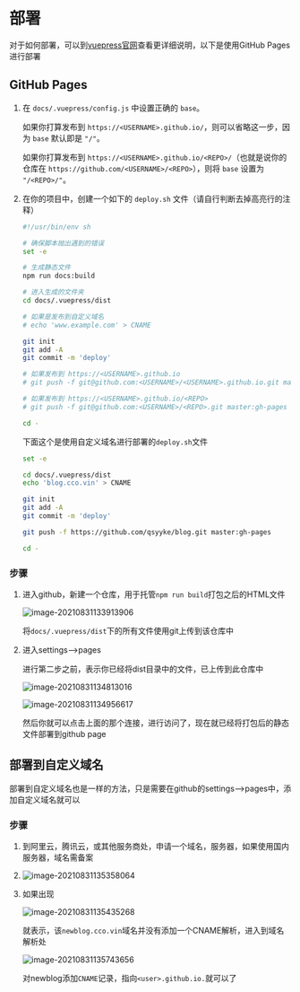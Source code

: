 # 部署

对于如何部署，可以到<a href="https://vuepress.vuejs.org/zh/guide/deploy.html">vuepress官网</a>查看更详细说明，以下是使用GitHub Pages进行部署



## GitHub Pages

1. 在 `docs/.vuepress/config.js` 中设置正确的 `base`。

    如果你打算发布到 `https://<USERNAME>.github.io/`，则可以省略这一步，因为 `base` 默认即是 `"/"`。

    如果你打算发布到 `https://<USERNAME>.github.io/<REPO>/`（也就是说你的仓库在 `https://github.com/<USERNAME>/<REPO>`），则将 `base` 设置为 `"/<REPO>/"`。

2. 在你的项目中，创建一个如下的 `deploy.sh` 文件（请自行判断去掉高亮行的注释）

    ```sh
    #!/usr/bin/env sh
    
    # 确保脚本抛出遇到的错误
    set -e
    
    # 生成静态文件
    npm run docs:build
    
    # 进入生成的文件夹
    cd docs/.vuepress/dist
    
    # 如果是发布到自定义域名
    # echo 'www.example.com' > CNAME
    
    git init
    git add -A
    git commit -m 'deploy'
    
    # 如果发布到 https://<USERNAME>.github.io
    # git push -f git@github.com:<USERNAME>/<USERNAME>.github.io.git master
    
    # 如果发布到 https://<USERNAME>.github.io/<REPO>
    # git push -f git@github.com:<USERNAME>/<REPO>.git master:gh-pages
    
    cd -
    ```

    下面这个是使用自定义域名进行部署的`deploy.sh`文件

    ```sh
    set -e
    
    cd docs/.vuepress/dist
    echo 'blog.cco.vin' > CNAME
    
    git init
    git add -A
    git commit -m 'deploy'
    
    git push -f https://github.com/qsyyke/blog.git master:gh-pages
    
    cd -
    ```



### 步骤

1. 进入github，新建一个仓库，用于托管`npm run build`打包之后的HTML文件

    ![image-20210831133913906](http://ooszy.cco.vin/img/blog-note/image-20210831133913906.png?x-oss-process=style/pictureProcess1)

    将`docs/.vuepress/dist`下的所有文件使用git上传到该仓库中

2. 进入settings-->pages

    进行第二步之前，表示你已经将dist目录中的文件，已上传到此仓库中

    ![image-20210831134813016](http://ooszy.cco.vin/img/blog-note/image-20210831134813016.png?x-oss-process=style/pictureProcess1)

    ![image-20210831134956617](http://ooszy.cco.vin/img/blog-note/image-20210831134956617.png?x-oss-process=style/pictureProcess1)

    然后你就可以点击上面的那个连接，进行访问了，现在就已经将打包后的静态文件部署到github page



## 部署到自定义域名

部署到自定义域名也是一样的方法，只是需要在github的settings-->pages中，添加自定义域名就可以



### 步骤

1. 到阿里云，腾讯云，或其他服务商处，申请一个域名，服务器，如果使用国内服务器，域名需备案

2. ![image-20210831135358064](http://ooszy.cco.vin/img/blog-note/image-20210831135358064.png?x-oss-process=style/pictureProcess1)

3. 如果出现

    ![image-20210831135435268](http://ooszy.cco.vin/img/blog-note/image-20210831135435268.png?x-oss-process=style/pictureProcess1)

    就表示，该`newblog.cco.vin`域名并没有添加一个CNAME解析，进入到域名解析处

    ![image-20210831135743656](http://ooszy.cco.vin/img/blog-note/image-20210831135743656.png?x-oss-process=style/pictureProcess1)

    对newblog添加`CNAME`记录，指向`<user>.github.io.`就可以了